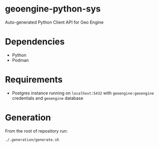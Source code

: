# geoengine-python-sys

Auto-generated Python Client API for Geo Engine

# Dependencies

- Python
- Podman

# Requirements

- Postgres instance running on `localhost:5432` with `geoengine:geoengine` credentials and `geoengine` database

# Generation

From the root of repository run:

```bash
./.generation/generate.sh
```
